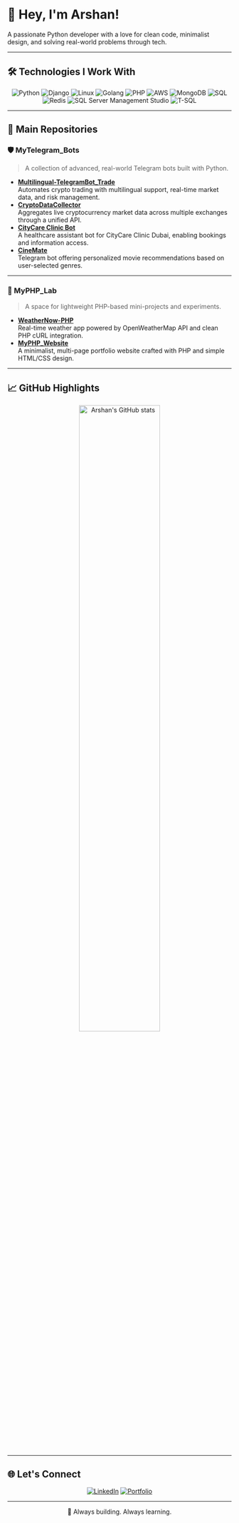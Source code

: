 # 👋 Hey, I'm Arshan!

A passionate Python developer with a love for clean code, minimalist design, and solving real-world problems through tech.

---

## 🛠️ Technologies I Work With
<div align="center">

![Python](https://img.shields.io/badge/Python-3776AB?style=for-the-badge&logo=python&logoColor=white)
![Django](https://img.shields.io/badge/Django-092E20?style=for-the-badge&logo=django&logoColor=white)
![Linux](https://img.shields.io/badge/Linux-FCC624?style=for-the-badge&logo=linux&logoColor=black)
![Golang](https://img.shields.io/badge/Go-00ADD8?style=for-the-badge&logo=go&logoColor=white)
![PHP](https://img.shields.io/badge/PHP-777BB4?style=for-the-badge&logo=php&logoColor=white)
![AWS](https://img.shields.io/badge/AWS-232F3E?style=for-the-badge&logo=amazon-aws&logoColor=white)
![MongoDB](https://img.shields.io/badge/MongoDB-47A248?style=for-the-badge&logo=mongodb&logoColor=white)
![SQL](https://img.shields.io/badge/SQL-4479A1?style=for-the-badge&logo=amazon-rds&logoColor=white)
![Redis](https://img.shields.io/badge/Redis-DC382D?style=for-the-badge&logo=redis&logoColor=white)
![SQL Server Management Studio](https://img.shields.io/badge/SQL%20Server%20Management%20Studio-CC2927?style=for-the-badge&logo=microsoftsqlserver&logoColor=white)
![T-SQL](https://img.shields.io/badge/T--SQL-5B2E91?style=for-the-badge&logo=microsoftsqlserver&logoColor=white)

</div>

---

## 🚀 Main Repositories

### 🛡️ MyTelegram_Bots
> A collection of advanced, real-world Telegram bots built with Python.

- **[Multilingual-TelegramBot_Trade](https://github.com/Acourages/telegram-trade-bot)**  
  Automates crypto trading with multilingual support, real-time market data, and risk management.
- **[CryptoDataCollector](https://github.com/Acourages/crypto-data-collector)**  
  Aggregates live cryptocurrency market data across multiple exchanges through a unified API.
- **[CityCare Clinic Bot](https://github.com/Acourages/citycare-telegram-bot)**  
  A healthcare assistant bot for CityCare Clinic Dubai, enabling bookings and information access.
- **[CineMate](https://github.com/Acourages/CineMate)**  
  Telegram bot offering personalized movie recommendations based on user-selected genres.

---

### 🔧 MyPHP_Lab
> A space for lightweight PHP-based mini-projects and experiments.

- **[WeatherNow-PHP](https://github.com/Acourages/MyPHP_Lab/tree/main/WeatherNow-PHP)**  
  Real-time weather app powered by OpenWeatherMap API and clean PHP cURL integration.
- **[MyPHP_Website](https://github.com/Acourages/MyPHP_Lab/tree/main/MyPHP_Website)**  
  A minimalist, multi-page portfolio website crafted with PHP and simple HTML/CSS design.

---

## 📈 GitHub Highlights
<p align="center">
  <img src="https://github-readme-stats.vercel.app/api?username=Acourages&show_icons=true&theme=radical" alt="Arshan's GitHub stats" width="60%"/>
</p>

---

## 🌐 Let's Connect
<div align="center">

[![LinkedIn](https://img.shields.io/badge/LinkedIn-0A66C2?style=for-the-badge&logo=linkedin&logoColor=white)](https://linkedin.com/in/arshan-hosseinlar)
[![Portfolio](https://img.shields.io/badge/Portfolio-000000?style=for-the-badge&logo=portfolio&logoColor=white)](https://your-portfolio-link.com)

</div>

---

<p align="center">
  🚀 Always building. Always learning.
</p>
